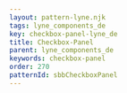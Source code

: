```yaml
---
layout: pattern-lyne.njk
tags: lyne_components_de
key: checkbox-panel-lyne_de
title: Checkbox-Panel
parent: lyne_components_de
keywords: checkbox-panel
order: 270
patternId: sbbCheckboxPanel
---
```

